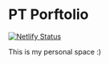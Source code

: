 # PT Porftolio

[![Netlify Status](https://api.netlify.com/api/v1/badges/8f3d69d3-959c-4218-a4bb-33c7a330da03/deploy-status)](https://app.netlify.com/sites/blissful-brattain-af2934/deploys)

This is my personal space :)
